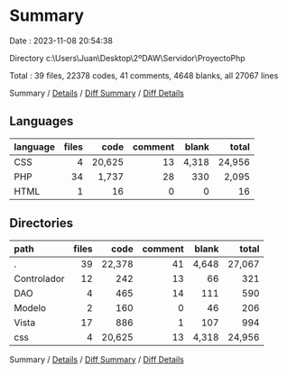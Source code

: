 # Summary

Date : 2023-11-08 20:54:38

Directory c:\\Users\\Juan\\Desktop\\2ºDAW\\Servidor\\ProyectoPhp

Total : 39 files,  22378 codes, 41 comments, 4648 blanks, all 27067 lines

Summary / [Details](details.md) / [Diff Summary](diff.md) / [Diff Details](diff-details.md)

## Languages
| language | files | code | comment | blank | total |
| :--- | ---: | ---: | ---: | ---: | ---: |
| CSS | 4 | 20,625 | 13 | 4,318 | 24,956 |
| PHP | 34 | 1,737 | 28 | 330 | 2,095 |
| HTML | 1 | 16 | 0 | 0 | 16 |

## Directories
| path | files | code | comment | blank | total |
| :--- | ---: | ---: | ---: | ---: | ---: |
| . | 39 | 22,378 | 41 | 4,648 | 27,067 |
| Controlador | 12 | 242 | 13 | 66 | 321 |
| DAO | 4 | 465 | 14 | 111 | 590 |
| Modelo | 2 | 160 | 0 | 46 | 206 |
| Vista | 17 | 886 | 1 | 107 | 994 |
| css | 4 | 20,625 | 13 | 4,318 | 24,956 |

Summary / [Details](details.md) / [Diff Summary](diff.md) / [Diff Details](diff-details.md)
